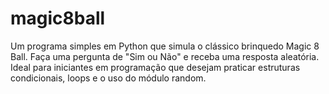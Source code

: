 # magic8ball
Um programa simples em Python que simula o clássico brinquedo Magic 8 Ball. Faça uma pergunta de "Sim ou Não" e receba uma resposta aleatória. Ideal para iniciantes em programação que desejam praticar estruturas condicionais, loops e o uso do módulo random.
